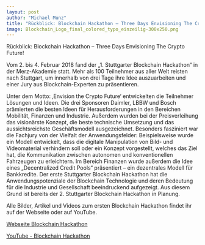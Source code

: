 ```yaml
---
layout: post
author: "Michael Munz"
title: "Rückblick: Blockchain Hackathon – Three Days Envisioning The Crypto Future!"
image: Blockchain_Logo_final_colored_typo_einzeilig-300x250.png
---
```




Rückblick: Blockchain Hackathon – Three Days Envisioning The Crypto Future!

Vom 2. bis 4. Februar 2018 fand der „1. Stuttgarter Blockchain Hackathon“ in der Merz-Akademie statt. 
Mehr als 100 Teilnehmer aus aller Welt reisten nach Stuttgart, um innerhalb von drei Tage ihre Idee auszuarbeiten 
und einer Jury aus Blockchain-Experten zu präsentieren. 

Unter dem Motto: ‚Envision the Crypto Future‘ entwickelten die Teilnehmer Lösungen und Ideen. 
Die drei Sponsoren Daimler, LBBW und Bosch prämierten die besten Ideen für Herausforderungen in den Bereichen Mobilität, 
Finanzen und Industrie. Außerdem wurden bei der Preisverleihung das visionärste Konzept, die beste technische Umsetzung 
und das aussichtsreichste Geschäftsmodell ausgezeichnet. Besonders fasziniert war die Fachjury von der Vielfalt der Anwendungsfelder: Beispielsweise wurde ein Modell entwickelt, dass die digitale Manipulation von Bild- und Videomaterial verhindern soll oder ein Konzept vorgestellt, welches das Ziel hat, 
die Kommunikation zwischen autonomen und konventionellen Fahrzeugen zu erleichtern. 
Im Bereich Finanzen wurde außerdem die Idee eines „Decentralized Credit Pools“ präsentiert – ein dezentrales Modell für Bankkredite.
Der erste Stuttgarter Blockchain Hackathon hat die Anwendungspotenziale der Blockchain Technologie und deren Bedeutung für die Industrie und Gesellschaft beeindruckend aufgezeigt. 
Aus diesem Grund ist bereits der 2. Stuttgarter Blockchain Hackathon in Planung.

Alle Bilder, Artikel und Videos zum ersten Blockchain Hackathon findet ihr auf der Webseite oder auf YouTube.

[Webseite Blockchain Hackathon](https://www.blockchain-hackathon.de/review-hackathon-2018/#1518872232327-6543b639-338d)

[YouTube - Blockchain Hackathon](https://www.youtube.com/channel/UCTQIyxMVsddwEk6-wg-UVkA)
